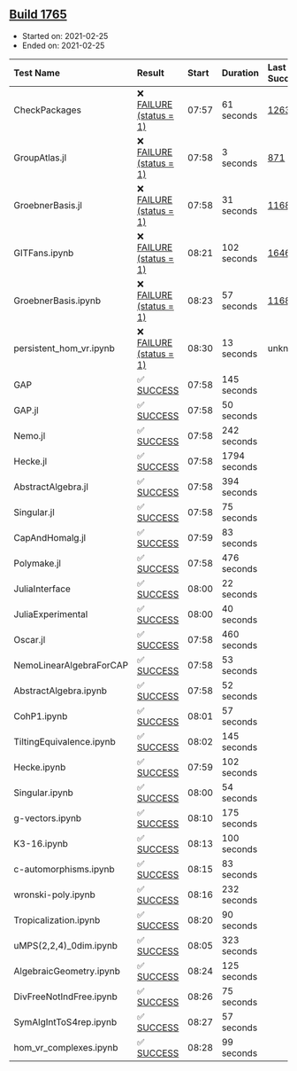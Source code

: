 ## [Build 1765](https://oscarci.mathematik.uni-kl.de/job/oscar-stable/1765/)

* Started on: 2021-02-25
* Ended on: 2021-02-25

| Test Name    | Result | Start | Duration | Last Success | First Failure |
|:-------------|:-------|:------|:---------|:-------------|:--------------|
| CheckPackages | ❌ [FAILURE (status = 1)](https://oscarci.mathematik.uni-kl.de/job/oscar-stable/1765/artifact/logs/build-1765/CheckPackages.log) | 07:57 | 61 seconds | [1263](https://oscarci.mathematik.uni-kl.de/job/oscar-stable/1263/) | [1264](https://oscarci.mathematik.uni-kl.de/job/oscar-stable/1264/) |
| GroupAtlas.jl | ❌ [FAILURE (status = 1)](https://oscarci.mathematik.uni-kl.de/job/oscar-stable/1765/artifact/logs/build-1765/GroupAtlas.jl.log) | 07:58 | 3 seconds | [871](https://oscarci.mathematik.uni-kl.de/job/oscar-stable/871/) | [872](https://oscarci.mathematik.uni-kl.de/job/oscar-stable/872/) |
| GroebnerBasis.jl | ❌ [FAILURE (status = 1)](https://oscarci.mathematik.uni-kl.de/job/oscar-stable/1765/artifact/logs/build-1765/GroebnerBasis.jl.log) | 07:58 | 31 seconds | [1168](https://oscarci.mathematik.uni-kl.de/job/oscar-stable/1168/) | [1169](https://oscarci.mathematik.uni-kl.de/job/oscar-stable/1169/) |
| GITFans.ipynb | ❌ [FAILURE (status = 1)](https://oscarci.mathematik.uni-kl.de/job/oscar-stable/1765/artifact/logs/build-1765/GITFans.ipynb.log) | 08:21 | 102 seconds | [1646](https://oscarci.mathematik.uni-kl.de/job/oscar-stable/1646/) | [1647](https://oscarci.mathematik.uni-kl.de/job/oscar-stable/1647/) |
| GroebnerBasis.ipynb | ❌ [FAILURE (status = 1)](https://oscarci.mathematik.uni-kl.de/job/oscar-stable/1765/artifact/logs/build-1765/GroebnerBasis.ipynb.log) | 08:23 | 57 seconds | [1168](https://oscarci.mathematik.uni-kl.de/job/oscar-stable/1168/) | [1169](https://oscarci.mathematik.uni-kl.de/job/oscar-stable/1169/) |
| persistent_hom_vr.ipynb | ❌ [FAILURE (status = 1)](https://oscarci.mathematik.uni-kl.de/job/oscar-stable/1765/artifact/logs/build-1765/persistent_hom_vr.ipynb.log) | 08:30 | 13 seconds | unknown | unknown |
| GAP | ✅ [SUCCESS](https://oscarci.mathematik.uni-kl.de/job/oscar-stable/1765/artifact/logs/build-1765/GAP.log) | 07:58 | 145 seconds |  |  |
| GAP.jl | ✅ [SUCCESS](https://oscarci.mathematik.uni-kl.de/job/oscar-stable/1765/artifact/logs/build-1765/GAP.jl.log) | 07:58 | 50 seconds |  |  |
| Nemo.jl | ✅ [SUCCESS](https://oscarci.mathematik.uni-kl.de/job/oscar-stable/1765/artifact/logs/build-1765/Nemo.jl.log) | 07:58 | 242 seconds |  |  |
| Hecke.jl | ✅ [SUCCESS](https://oscarci.mathematik.uni-kl.de/job/oscar-stable/1765/artifact/logs/build-1765/Hecke.jl.log) | 07:58 | 1794 seconds |  |  |
| AbstractAlgebra.jl | ✅ [SUCCESS](https://oscarci.mathematik.uni-kl.de/job/oscar-stable/1765/artifact/logs/build-1765/AbstractAlgebra.jl.log) | 07:58 | 394 seconds |  |  |
| Singular.jl | ✅ [SUCCESS](https://oscarci.mathematik.uni-kl.de/job/oscar-stable/1765/artifact/logs/build-1765/Singular.jl.log) | 07:58 | 75 seconds |  |  |
| CapAndHomalg.jl | ✅ [SUCCESS](https://oscarci.mathematik.uni-kl.de/job/oscar-stable/1765/artifact/logs/build-1765/CapAndHomalg.jl.log) | 07:59 | 83 seconds |  |  |
| Polymake.jl | ✅ [SUCCESS](https://oscarci.mathematik.uni-kl.de/job/oscar-stable/1765/artifact/logs/build-1765/Polymake.jl.log) | 07:58 | 476 seconds |  |  |
| JuliaInterface | ✅ [SUCCESS](https://oscarci.mathematik.uni-kl.de/job/oscar-stable/1765/artifact/logs/build-1765/JuliaInterface.log) | 08:00 | 22 seconds |  |  |
| JuliaExperimental | ✅ [SUCCESS](https://oscarci.mathematik.uni-kl.de/job/oscar-stable/1765/artifact/logs/build-1765/JuliaExperimental.log) | 08:00 | 40 seconds |  |  |
| Oscar.jl | ✅ [SUCCESS](https://oscarci.mathematik.uni-kl.de/job/oscar-stable/1765/artifact/logs/build-1765/Oscar.jl.log) | 07:58 | 460 seconds |  |  |
| NemoLinearAlgebraForCAP | ✅ [SUCCESS](https://oscarci.mathematik.uni-kl.de/job/oscar-stable/1765/artifact/logs/build-1765/NemoLinearAlgebraForCAP.log) | 07:58 | 53 seconds |  |  |
| AbstractAlgebra.ipynb | ✅ [SUCCESS](https://oscarci.mathematik.uni-kl.de/job/oscar-stable/1765/artifact/logs/build-1765/AbstractAlgebra.ipynb.log) | 07:58 | 52 seconds |  |  |
| CohP1.ipynb | ✅ [SUCCESS](https://oscarci.mathematik.uni-kl.de/job/oscar-stable/1765/artifact/logs/build-1765/CohP1.ipynb.log) | 08:01 | 57 seconds |  |  |
| TiltingEquivalence.ipynb | ✅ [SUCCESS](https://oscarci.mathematik.uni-kl.de/job/oscar-stable/1765/artifact/logs/build-1765/TiltingEquivalence.ipynb.log) | 08:02 | 145 seconds |  |  |
| Hecke.ipynb | ✅ [SUCCESS](https://oscarci.mathematik.uni-kl.de/job/oscar-stable/1765/artifact/logs/build-1765/Hecke.ipynb.log) | 07:59 | 102 seconds |  |  |
| Singular.ipynb | ✅ [SUCCESS](https://oscarci.mathematik.uni-kl.de/job/oscar-stable/1765/artifact/logs/build-1765/Singular.ipynb.log) | 08:00 | 54 seconds |  |  |
| g-vectors.ipynb | ✅ [SUCCESS](https://oscarci.mathematik.uni-kl.de/job/oscar-stable/1765/artifact/logs/build-1765/g-vectors.ipynb.log) | 08:10 | 175 seconds |  |  |
| K3-16.ipynb | ✅ [SUCCESS](https://oscarci.mathematik.uni-kl.de/job/oscar-stable/1765/artifact/logs/build-1765/K3-16.ipynb.log) | 08:13 | 100 seconds |  |  |
| c-automorphisms.ipynb | ✅ [SUCCESS](https://oscarci.mathematik.uni-kl.de/job/oscar-stable/1765/artifact/logs/build-1765/c-automorphisms.ipynb.log) | 08:15 | 83 seconds |  |  |
| wronski-poly.ipynb | ✅ [SUCCESS](https://oscarci.mathematik.uni-kl.de/job/oscar-stable/1765/artifact/logs/build-1765/wronski-poly.ipynb.log) | 08:16 | 232 seconds |  |  |
| Tropicalization.ipynb | ✅ [SUCCESS](https://oscarci.mathematik.uni-kl.de/job/oscar-stable/1765/artifact/logs/build-1765/Tropicalization.ipynb.log) | 08:20 | 90 seconds |  |  |
| uMPS(2,2,4)_0dim.ipynb | ✅ [SUCCESS](https://oscarci.mathematik.uni-kl.de/job/oscar-stable/1765/artifact/logs/build-1765/uMPS-2-2-4-_0dim.ipynb.log) | 08:05 | 323 seconds |  |  |
| AlgebraicGeometry.ipynb | ✅ [SUCCESS](https://oscarci.mathematik.uni-kl.de/job/oscar-stable/1765/artifact/logs/build-1765/AlgebraicGeometry.ipynb.log) | 08:24 | 125 seconds |  |  |
| DivFreeNotIndFree.ipynb | ✅ [SUCCESS](https://oscarci.mathematik.uni-kl.de/job/oscar-stable/1765/artifact/logs/build-1765/DivFreeNotIndFree.ipynb.log) | 08:26 | 75 seconds |  |  |
| SymAlgIntToS4rep.ipynb | ✅ [SUCCESS](https://oscarci.mathematik.uni-kl.de/job/oscar-stable/1765/artifact/logs/build-1765/SymAlgIntToS4rep.ipynb.log) | 08:27 | 57 seconds |  |  |
| hom_vr_complexes.ipynb | ✅ [SUCCESS](https://oscarci.mathematik.uni-kl.de/job/oscar-stable/1765/artifact/logs/build-1765/hom_vr_complexes.ipynb.log) | 08:28 | 99 seconds |  |  |
